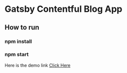 # Gatsby Contentful Blog App

## How to run

### npm install

### npm start

Here is the demo link [Click Here](https://drive.google.com/drive/folders/1Fmmg5FUsaPedUdAmFU8-3jgHBC90wOC1?usp=sharing)
